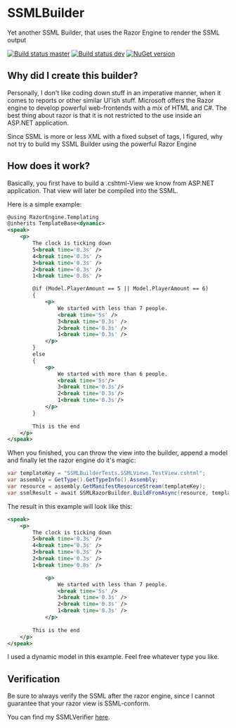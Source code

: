# SSMLBuilder
Yet another SSML Builder, that uses the Razor Engine to render the SSML output

[![Build status master](https://ci.appveyor.com/api/projects/status/ncsfmp2cixpgc9m3?svg=true&passingText=master%20-%20passing&failingText=master%20-%20failing&pendingText=master%20-%20pending)](https://ci.appveyor.com/project/janniksam/SSMLBuilder) 
[![Build status dev](https://ci.appveyor.com/api/projects/status/ncsfmp2cixpgc9m3/branch/dev?svg=true&passingText=dev%20-%20passing&failingText=dev%20-%20failing&pendingText=dev%20-%20pending)](https://ci.appveyor.com/project/janniksam/SSMLBuilder/branch/dev)
[![NuGet version](https://badge.fury.io/nu/SSMLBuilder.svg)](https://badge.fury.io/nu/SSMLBuilder)

## Why did I create this builder?

Personally, I don't like coding down stuff in an imperative manner, when it comes to reports or other similar UI'ish stuff. Microsoft offers the Razor engine to develop powerful web-frontends with a mix of HTML and C#. The best thing about razor is that it is not restricted to the use inside an ASP.NET application.

Since SSML is more or less XML with a fixed subset of tags, I figured, why not try to build my SSML Builder using the powerful Razor Engine

## How does it work?

Basically, you first have to build a .cshtml-View we know from ASP.NET application. That view will later be compiled into the SSML.

Here is a simple example:

```xml
@using RazorEngine.Templating
@inherits TemplateBase<dynamic>
<speak>
    <p>
        The clock is ticking down
        5<break time='0.3s' />
        4<break time='0.3s' />
        3<break time='0.3s' />
        2<break time='0.3s' />
        1<break time='0.8s' />

        @if (Model.PlayerAmount == 5 || Model.PlayerAmount == 6)
        {
            <p>
                We started with less than 7 people.
                <break time='5s' />
                3<break time='0.3s' />
                2<break time='0.3s' />
                1<break time='0.3s' />
            </p>
        }
        else
        {
            <p>
                We started with more than 6 people.
                <break time='5s'/>
                3<break time='0.3s'/>
                2<break time='0.3s'/>
                1<break time='0.3s'/>
            </p>
        }
        
        This is the end
    </p>
</speak>
```

When you finished, you can throw the view into the builder, append a model and finally let the razor engine do it's magic:

```cs
var templateKey = "SSMLBuilderTests.SSMLViews.TestView.cshtml";
var assembly = GetType().GetTypeInfo().Assembly;
var resource = assembly.GetManifestResourceStream(templateKey);
var ssmlResult = await SSMLRazorBuilder.BuildFromAsync(resource, templateKey, new { PlayerAmount = 5 });
```  

The result in this example will look like this:

```xml
<speak>
    <p>
        The clock is ticking down
        5<break time='0.3s' />
        4<break time='0.3s' />
        3<break time='0.3s' />
        2<break time='0.3s' />
        1<break time='0.8s' />

            <p>
                We started with less than 7 people.
                <break time='5s' />
                3<break time='0.3s' />
                2<break time='0.3s' />
                1<break time='0.3s' />
            </p>
        
        This is the end
    </p>
</speak>
```  

I used a dynamic model in this example. Feel free whatever type you like.

## Verification

Be sure to always verify the SSML after the razor engine, since I cannot guarantee that your razor view is SSML-conform.

You can find my SSMLVerifier [here](https://github.com/janniksam/SSMLVerifier).
